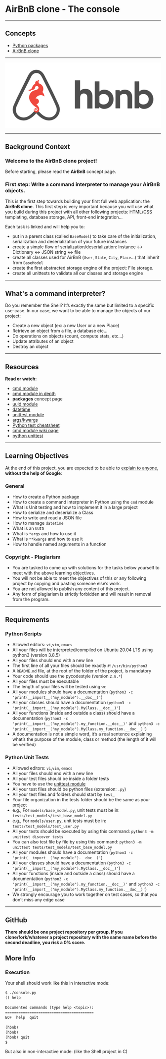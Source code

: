 <h1>AirBnB clone - The console</h1>

<hr>

<h2>Concepts</h2>
<ul>
    <li><a href="https://intranet.alxswe.com/concepts/66" target="_blank">Python packages</a></li>
    <li><a href="https://intranet.alxswe.com/concepts/74" target="_blank">AirBnB clone</a></li>
</ul>

<hr>

![alt-text](https://raw.githubusercontent.com/Dikachis/AirBnB_clone/main/web_static/images/65f4a1dd9c51265f49d0.png)

<hr>

<h2>Background Context</h2>
<h3>Welcome to the AirBnB clone project!</h3>

<p>Before starting, please read the <strong>AirBnB</strong> concept page.</p>

<h3>First step: Write a command interpreter to manage your AirBnB objects.</h3>

<p>This is the first step towards building your first full web application: the <strong>AirBnB clone</strong>. This first step is very important because you will use what you build during this project with all other following projects: HTML/CSS templating, database storage, API, front-end integration…</p>

<p>Each task is linked and will help you to:</p>
<ul>
    <li>put in a parent class (called <code>BaseModel</code>) to take care of the initialization, serialization and deserialization of your future instances</li>
    <li>create a simple flow of serialization/deserialization: Instance <-> Dictionary <-> JSON string <-> file</li>
    <li>create all classes used for AirBnB (<code>User</code>, <code>State</code>, <code>City</code>, <code>Place</code>...) that inherit from <code>BaseModel</code></li>
    <li>create the first abstracted storage engine of the project: File storage.</li>
    <li>create all unittests to validate all our classes and storage engine</li>
</ul>

<hr>

<h2>What's a command interpreter?</h2>

<p>Do you remember the Shell? It’s exactly the same but limited to a specific use-case. In our case, we want to be able to manage the objects of our project:</p>

<ul>
    <li>Create a new object (ex: a new User or a new Place)</li>
    <li>Retrieve an object from a file, a database etc...</li>
    <li>Do operations on objects (count, compute stats, etc...)</li>
    <li>Update attributes of an object</li>
    <li>Destroy an object</li>
</ul>

<hr>

<h2>Resources</h2>
<p><strong>Read or watch:</strong></p>
<ul>
    <li><a href="https://intranet.alxswe.com/rltoken/8ecCwE6veBmm3Nppw4hz5A" target="_blank">cmd module</a></li>
    <li><a href="https://intranet.alxswe.com/rltoken/uEy4RftSdKypoig9NFTvCg" target="_blank">cmd module in depth</a></li>
    <li><strong>packages</strong> concept page</li>
    <li><a href="https://intranet.alxswe.com/rltoken/KfL9TqwdI69W6ttG6gTPPQ" target="_blank">uuid module</a></li>
    <li><a href="https://intranet.alxswe.com/rltoken/1d8I3jSKgnYAtA1IZfEDpA" target="_blank">datetime</a></li>
    <li><a href="https://intranet.alxswe.com/rltoken/IlFiMB8UmqBG2CxA0AD3jA" target="_blank">unittest module</a></li>
    <li><a href="https://intranet.alxswe.com/rltoken/C_a0EKbtvKdMcwIAuSIZng" target="_blank">args/kwargs</a></li>
    <li><a href="https://intranet.alxswe.com/rltoken/tgNVrKKzlWgS4dfl3mQklw" target="_blank">Python test cheatsheet</a></li>
    <li><a href="https://intranet.alxswe.com/rltoken/EvcaH9uTLlauxuw03WnkOQ" target="_blank">cmd module wiki page</a></li>
    <li><a href="https://intranet.alxswe.com/rltoken/begh14KQA-3ov29KvD_HvA" target="_blank">python unittest</a></li>
</ul>

<hr>

<h2>Learning Objectives</h2>
<p>At the end of this project, you are expected to be able to <a href="https://intranet.alxswe.com/rltoken/uV5eZkRZ_XEqYbgPd-0CWw" target="_blank">explain to anyone</a>, <strong>without the help of Google</strong>:</p>

<h3>General</h3>
<ul>
    <li>How to create a Python package</li>
    <li>How to create a command interpreter in Python using the <code>cmd</code> module</li>
    <li>What is Unit testing and how to implement it in a large project</li>
    <li>How to serialize and deserialize a Class</li>
    <li>How to write and read a JSON file</li>
    <li>How to manage <code>datetime</code></li>
    <li>What is an <code>UUID</code></li>
    <li>What is <code>*args</code> and how to use it</li>
    <li>What is <code>**kwargs</code> and how to use it</li>
    <li>How to handle named arguments in a function</li>
</ul>

<h3>Copyright - Plagiarism</h3>
<ul>    
    <li>You are tasked to come up with solutions for the tasks below yourself to meet with the above learning objectives.</li>
    <li>You will not be able to meet the objectives of this or any following project by copying and pasting someone else’s work.</li>
    <li>You are not allowed to publish any content of this project.</li>
    <li>Any form of plagiarism is strictly forbidden and will result in removal from the program.</li>
</ul>

<hr>

<h2>Requirements</h2>
<h3>Python Scripts</h3>
<ul>
    <li>Allowed editors: <code>vi</code>,<code>vim</code>, <code>emacs</code></li>
    <li>All your files will be interpreted/compiled on Ubuntu 20.04 LTS using python3 (version 3.8.5)</li>
    <li>All your files should end with a new line</li>
    <li>The first line of all your files should be exactly <code>#!/usr/bin/python3</code></li>
    <li>A <code>README.md</code> file, at the root of the folder of the project, is mandatory</li>
    <li>Your code should use the pycodestyle (version <code>2.8.*</code>)</li>
    <li>All your files must be executable</li>
    <li>The length of your files will be tested using <code>wc</code></li>
    <li>All your modules should have a documentation (<code>python3 -c 'print(__import__("my_module").__doc__)'</code>)</li>
    <li>All your classes should have a documentation (<code>python3 -c 'print(__import__("my_module").MyClass.__doc__)'</code>)</li>
    <li>All your functions (inside and outside a class) should have a documentation (<code>python3 -c 'print(__import__("my_module").my_function.__doc__)'</code> and <code>python3 -c 'print(__import__("my_module").MyClass.my_function.__doc__)'</code>)</li>
    <li>A documentation is not a simple word, it’s a real sentence explaining what’s the purpose of the module, class or method (the length of it will be verified)</li>
</ul>

<h3>Python Unit Tests</h3>
<ul>
    <li>Allowed editors: <code>vi</code>,<code>vim</code>, <code>emacs</code></li>
    <li>All your files should end with a new line</li>
    <li>All your test files should be inside a folder tests</li>
    <li>You have to use the <a href="https://intranet.alxswe.com/rltoken/op1-rQGlw0wwwqNBsn1yaw" target="_blank">unittest module</a></li>
    <li>All your test files should be python files (extension: <code>.py</code>)</li>
    <li>All your test files and folders should start by <code>test_</code></li>
    <li>Your file organization in the tests folder should be the same as your project</li>
    <li>e.g., For <code>models/base_model.py</code>, unit tests must be in: <code>tests/test_models/test_base_model.py</code></li>
    <li>e.g., For <code>models/user.py</code>, unit tests must be in: <code>tests/test_models/test_user.py</code></li>
    <li>All your tests should be executed by using this command: <code>python3 -m unittest discover tests</code></li>
    <li>You can also test file by file by using this command: <code>python3 -m unittest tests/test_models/test_base_model.py</code></li>
    <li>All your modules should have a documentation (<code>python3 -c 'print(__import__("my_module").__doc__)'</code>)</li>
    <li>All your classes should have a documentation (<code>python3 -c 'print(__import__("my_module").MyClass.__doc__)'</code>)</li>
    <li>All your functions (inside and outside a class) should have a documentation (<code>python3 -c 'print(__import__("my_module").my_function.__doc__)'</code> and <code>python3 -c 'print(__import__("my_module").MyClass.my_function.__doc__)'</code>)</li>
    <li>We strongly encourage you to work together on test cases, so that you don’t miss any edge case</li>
</ul>

<hr>

<h2>GitHub</h2>
<p><strong>There should be one project repository per group. If you clone/fork/whatever a project repository with the same name before the second deadline, you risk a 0% score.</strong></p>

<h2>More Info</h2>
<h3>Execution</h3>
<p>Your shell should work like this in interactive mode:</p>

```
$ ./console.py
() help

Documented commands (type help <topic>):
========================================
EOF  help  quit

(hbnb) 
(hbnb) 
(hbnb) quit
$
```
<p>But also in non-interactive mode: (like the Shell project in C)</p>